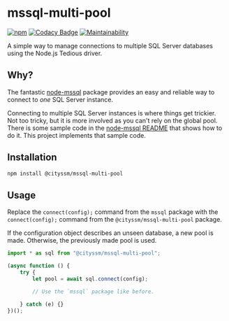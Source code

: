 # mssql-multi-pool

[![npm](https://badgen.net/npm/v/@cityssm/mssql-multi-pool)](https://www.npmjs.com/package/@cityssm/mssql-multi-pool)
[![Codacy Badge](https://app.codacy.com/project/badge/Grade/19dbca72690940f69b2b96fe045575db)](https://www.codacy.com/gh/cityssm/mssql-multi-pool/dashboard?utm_source=github.com&amp;utm_medium=referral&amp;utm_content=cityssm/mssql-multi-pool&amp;utm_campaign=Badge_Grade)
[![Maintainability](https://api.codeclimate.com/v1/badges/9796c8879e5341d9a1b0/maintainability)](https://codeclimate.com/github/cityssm/mssql-multi-pool/maintainability)

A simple way to manage connections to multiple SQL Server databases using the Node.js Tedious driver.

## Why?

The fantastic [node-mssql](https://github.com/tediousjs/node-mssql) package
provides an easy and reliable way to connect to _one_ SQL Server instance.

Connecting to multiple SQL Server instances is where things get trickier.
Not too tricky, but it is more involved as you can't rely on the global pool.
There is some sample code in the [node-mssql README](https://github.com/tediousjs/node-mssql) that shows how to do it.
This project implements that sample code.

## Installation

```bash
npm install @cityssm/mssql-multi-pool
```

## Usage

Replace the `connect(config);` command from the `mssql` package
with the `connect(config);` command from the `@cityssm/mssql-multi-pool` package.

If the configuration object describes an unseen database, a new pool is made.
Otherwise, the previously made pool is used.

```javascript
import * as sql from "@cityssm/mssql-multi-pool";

(async function () {
    try {
        let pool = await sql.connect(config);

        // Use the `mssql` package like before.

    } catch (e) {}
})();
```
